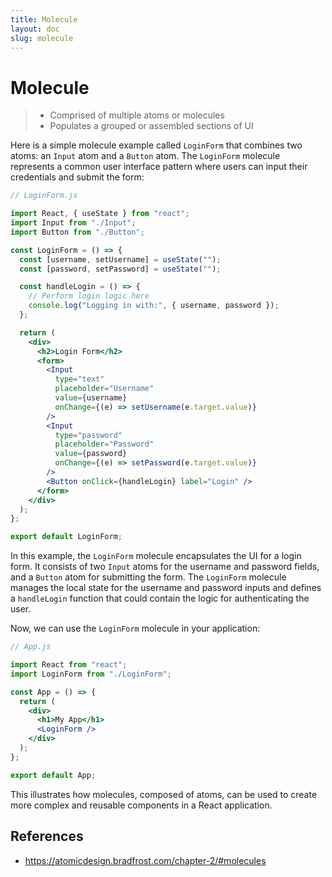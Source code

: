```yaml
---
title: Molecule
layout: doc
slug: molecule
---
```

# Molecule

> - Comprised of multiple atoms or molecules
> - Populates a grouped or assembled sections of UI

Here is a simple molecule example called `LoginForm` that combines two atoms: an `Input` atom and a `Button` atom. The `LoginForm` molecule represents a common user interface pattern where users can input their credentials and submit the form:

```jsx
// LoginForm.js

import React, { useState } from "react";
import Input from "./Input";
import Button from "./Button";

const LoginForm = () => {
  const [username, setUsername] = useState("");
  const [password, setPassword] = useState("");

  const handleLogin = () => {
    // Perform login logic here
    console.log("Logging in with:", { username, password });
  };

  return (
    <div>
      <h2>Login Form</h2>
      <form>
        <Input
          type="text"
          placeholder="Username"
          value={username}
          onChange={(e) => setUsername(e.target.value)}
        />
        <Input
          type="password"
          placeholder="Password"
          value={password}
          onChange={(e) => setPassword(e.target.value)}
        />
        <Button onClick={handleLogin} label="Login" />
      </form>
    </div>
  );
};

export default LoginForm;
```

In this example, the `LoginForm` molecule encapsulates the UI for a login form. It consists of two `Input` atoms for the username and password fields, and a `Button` atom for submitting the form. The `LoginForm` molecule manages the local state for the username and password inputs and defines a `handleLogin` function that could contain the logic for authenticating the user.

Now, we can use the `LoginForm` molecule in your application:

```jsx
// App.js

import React from "react";
import LoginForm from "./LoginForm";

const App = () => {
  return (
    <div>
      <h1>My App</h1>
      <LoginForm />
    </div>
  );
};

export default App;
```

This illustrates how molecules, composed of atoms, can be used to create more complex and reusable components in a React application.

## References

- https://atomicdesign.bradfrost.com/chapter-2/#molecules
